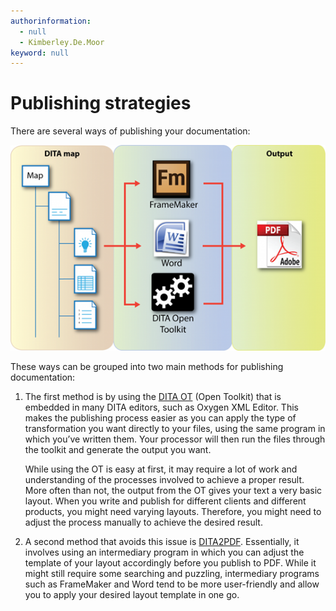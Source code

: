 ```yaml
---
authorinformation:
  - null
  - Kimberley.De.Moor
keyword: null
---
```


# Publishing strategies

There are several ways of publishing your documentation:

![](../../.gitbook/assets/publishing_documentation_scheme.png)

These ways can be grouped into two main methods for publishing documentation:

1. The first method is by using the [DITA OT](co_dita_open_toolkit__ot/co_what_is_the_dita_open_toolkit__ot.md) \(Open Toolkit\) that is embedded in many DITA editors, such as Oxygen XML Editor. This makes the publishing process easier as you can apply the type of transformation you want directly to your files, using the same program in which you’ve written them. Your processor will then run the files through the toolkit and generate the output you want.

   While using the OT is easy at first, it may require a lot of work and understanding of the processes involved to achieve a proper result. More often than not, the output from the OT gives your text a very basic layout. When you write and publish for different clients and different products, you might need varying layouts. Therefore, you might need to adjust the process manually to achieve the desired result.

2. A second method that avoids this issue is [DITA2PDF](ta_dita2pdf.md). Essentially, it involves using an intermediary program in which you can adjust the template of your layout accordingly before you publish to PDF. While it might still require some searching and puzzling, intermediary programs such as FrameMaker and Word tend to be more user-friendly and allow you to apply your desired layout template in one go.


